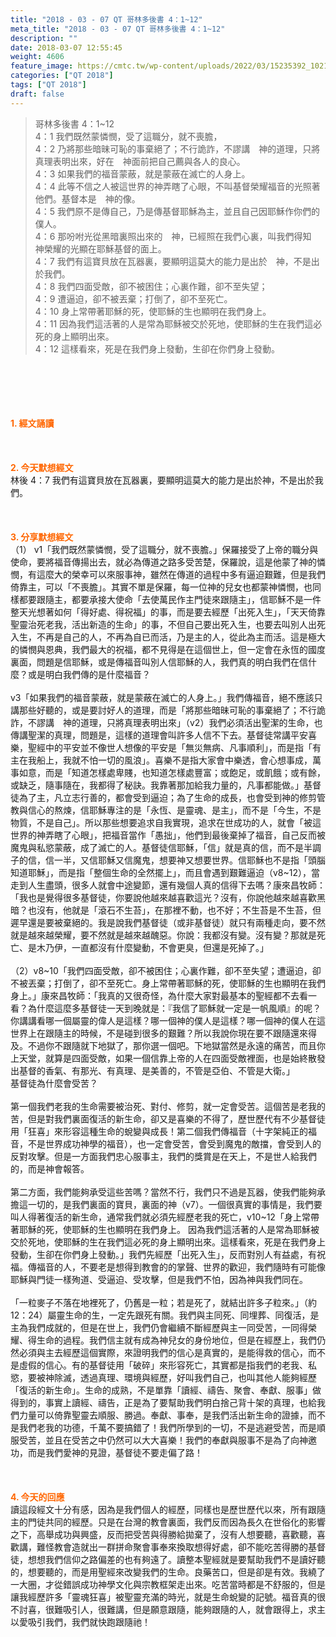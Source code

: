 ```yaml
---
title: "2018 - 03 - 07 QT 哥林多後書 4：1~12"
meta_title: "2018 - 03 - 07 QT 哥林多後書 4：1~12"
description: ""
date: 2018-03-07 12:55:45
weight: 4606
feature_image: https://cmtc.tw/wp-content/uploads/2022/03/15235392_10211799862337740_180693556567566654_o-1.webp
categories: ["QT 2018"]
tags: ["QT 2018"]
draft: false
---
```


<blockquote>哥林多後書 4：1~12<br />
4：1 我們既然蒙憐憫，受了這職分，就不喪膽，<br />
4：2 乃將那些暗昧可恥的事棄絕了；不行詭詐，不謬講　神的道理，只將真理表明出來，好在　神面前把自己薦與各人的良心。<br />
4：3 如果我們的福音蒙蔽，就是蒙蔽在滅亡的人身上。<br />
4：4 此等不信之人被這世界的神弄瞎了心眼，不叫基督榮耀福音的光照著他們。基督本是　神的像。<br />
4：5 我們原不是傳自己，乃是傳基督耶穌為主，並且自己因耶穌作你們的僕人。<br />
4：6 那吩咐光從黑暗裏照出來的　神，已經照在我們心裏，叫我們得知　神榮耀的光顯在耶穌基督的面上。<br />
4：7 我們有這寶貝放在瓦器裏，要顯明這莫大的能力是出於　神，不是出於我們。<br />
4：8 我們四面受敵，卻不被困住；心裏作難，卻不至失望；<br />
4：9 遭逼迫，卻不被丟棄；打倒了，卻不至死亡。<br />
4：10 身上常帶著耶穌的死，使耶穌的生也顯明在我們身上。<br />
4：11 因為我們這活著的人是常為耶穌被交於死地，使耶穌的生在我們這必死的身上顯明出來。<br />
4：12 這樣看來，死是在我們身上發動，生卻在你們身上發動。</blockquote><br />
&nbsp;<br />
<br />
&nbsp;<br />
<br />
<span style="color: #ff6600;"><strong>1. </strong><strong>經文誦讀</strong></span><br />
<br />
<span style="color: #ff6600;"><strong> </strong></span><br />
<br />
<span style="color: #ff6600;"><strong>2. 今天默想</strong><strong>經文<br />
</strong></span>林後 4：7 我們有這寶貝放在瓦器裏，要顯明這莫大的能力是出於神，不是出於我們。<br />
<br />
&nbsp;<br />
<br />
<span style="color: #ff6600;"><strong>3. 分享默想經文<br />
</strong></span>（1） v1「我們既然蒙憐憫，受了這職分，就不喪膽。」保羅接受了上帝的職分與使命，要將福音傳揚出去，就必為傳道之路多受苦楚，保羅說，這是他蒙了神的憐憫，有這麼大的榮幸可以來服事神，雖然在傳道的過程中多有逼迫艱難，但是我們倚靠主，可以「不喪膽」。其實不單是保羅，每一位神的兒女也都蒙神憐憫，也同樣都要跟隨主，都要承接大使命「去使萬民作主門徒來跟隨主」，信耶穌不是一件整天光想著如何「得好處、得祝福」的事，而是要去經歷「出死入生」，「天天倚靠聖靈治死老我，活出新造的生命」的事，不但自己要出死入生，也要去叫別人出死入生，不再是自己的人，不再為自已而活，乃是主的人，從此為主而活。這是極大的憐憫與恩典，我們最大的祝福，都不見得是在這個世上，但一定會在永恆的國度裏面，問題是信耶穌，或是傳福音叫別人信耶穌的人，我們真的明白我們在信什麼？或是明白我們傳的是什麼福音？<br />
<br />
v3「如果我們的福音蒙蔽，就是蒙蔽在滅亡的人身上。」我們傳福音，絕不應該只講那些好聽的，或是要討好人的道理，而是「將那些暗昧可恥的事棄絕了；不行詭詐，不謬講　神的道理，只將真理表明出來」（v2）我們必須活出聖潔的生命，也傳講聖潔的真理，問題是，這樣的道理會叫許多人信不下去。基督徒常講平安喜樂，聖經中的平安並不像世人想像的平安是「無災無病、凡事順利」，而是指「有主在我船上，我就不怕一切的風浪」。喜樂不是指大家會中樂透，會心想事成，萬事如意，而是「知道怎樣處卑賤，也知道怎樣處豐富；或飽足，或飢餓；或有餘，或缺乏，隨事隨在，我都得了秘訣。我靠著那加給我力量的，凡事都能做。」基督徒為了主，凡立志行善的，都會受到逼迫；為了生命的成長，也會受到神的修剪管教與信心的熬煉，信耶穌專注的是「永恆、是靈魂、是主」，而不是「今生，不是物質，不是自己」。所以那些想要追求自我實現，追求在世成功的人，就會「被這世界的神弄瞎了心眼」，把福音當作「愚拙」，他們到最後棄掉了福音，自己反而被魔鬼與私慾蒙蔽，成了滅亡的人。基督徒信耶穌，「信」就是真的信，而不是半調子的信，信一半，又信耶穌又信魔鬼，想要神又想要世界。信耶穌也不是指「頭腦知道耶穌」，而是指「整個生命的全然擺上」，而且會遇到艱難逼迫（v8~12），當走到人生盡頭，很多人就會中途變節，還有幾個人真的信得下去嗎？康來昌牧師：「我也是覺得很多基督徒，你要說他越來越喜歡這光？沒有，你說他越來越喜歡黑暗？也沒有，他就是「滾石不生苔」，在那裡不動，也不好；不生苔是不生苔，但遲早還是要被棄絕的。我是說我們基督徒（或非基督徒）就只有兩種走向，要不然就是越來越榮耀，要不然就是越來越醜惡。你說：我都沒有變。沒有變？那就是死亡、是木乃伊，一直都沒有什麼變動，不會更臭，但還是死掉了。」<br />
<br />
（2）v8~10「我們四面受敵，卻不被困住；心裏作難，卻不至失望；遭逼迫，卻不被丟棄；打倒了，卻不至死亡。身上常帶著耶穌的死，使耶穌的生也顯明在我們身上。」康來昌牧師：「我真的又很奇怪，為什麼大家對最基本的聖經都不去看一看？為什麼這麼多基督徒一天到晚就是：『我信了耶穌就一定是一帆風順』的呢？你講講看哪一個屬靈的偉人是這樣？哪一個神的僕人是這樣？哪一個神的僕人在這世界上在跟隨主的時候，不是碰到很多的艱難？所以我說你現在要不跟隨還來得及。不過你不跟隨就下地獄了，那你選一個吧。下地獄當然是永遠的痛苦，而且你上天堂，就算是四面受敵，如果一個信靠上帝的人在四面受敵裡面，也是始終散發出基督的香氣、有那光、有真理、是美善的，不管是亞伯、不管是大衛。」<br />
基督徒為什麼會受苦？<br />
<br />
第一個我們老我的生命需要被治死、對付、修剪，就一定會受苦。這個苦是老我的苦，但是對我們裏面復活的新生命，卻又是喜樂的不得了，歷世歷代有不少基督徒用「狂喜」來形容這種生命的蛻變與成長！第二個我們傳福音（十字架純正的福音，不是世界成功神學的福音），也一定會受苦，會受到魔鬼的敵擋，會受到人的反對攻擊。但是一方面我們忠心服事主，我們的獎賞是在天上，不是世人給我們的，而是神會報答。<br />
<br />
第二方面，我們能夠承受這些苦嗎？當然不行，我們只不過是瓦器，使我們能夠承擔這一切的，是我們裏面的寶貝，裏面的神（v7）。一個很真實的事情是，我們要叫人得著復活的新生命，通常我們就必須先經歷老我的死亡，v10~12「身上常帶著耶穌的死，使耶穌的生也顯明在我們身上。 因為我們這活著的人是常為耶穌被交於死地，使耶穌的生在我們這必死的身上顯明出來。這樣看來，死是在我們身上發動，生卻在你們身上發動。」我們先經歷「出死入生」，反而對別人有益處，有祝福。傳福音的人，不要老是想得到教會的的掌聲、世界的歡迎，我們隨時有可能像耶穌與門徒一樣殉道、受逼迫、受攻擊，但是我們不怕，因為神與我們同在。<br />
<br />
「一粒麥子不落在地裡死了，仍舊是一粒；若是死了，就結出許多子粒來。」（約12：24）屬靈生命的生，一定先跟死有關。我們與主同死、同埋葬、同復活，是主為我們成就的，但是在世上，我們仍會繼續不斷經歷與主一同受苦，一同得榮耀、得生命的過程。我們信主就有成為神兒女的身份地位，但是在經歷上，我們仍然必須與主去經歷這個實際，來證明我們的信心是真實的，是能得救的信心，而不是虛假的信心。有的基督徒用「破碎」來形容死亡，其實都是指我們的老我、私慾，要被神除滅，透過真理、環境與經歷，好叫我們自己，也叫其他人能夠經歷「復活的新生命」。生命的成熟，不是單靠「讀經、禱告、聚會、奉獻、服事」做得到的，事實上讀經、禱告，正是為了要幫助我們明白捨己背十架的真理，也給我們力量可以倚靠聖靈去順服、勝過。奉獻、事奉，是我們活出新生命的證據，而不是我們老我的功德，千萬不要搞錯了！我們所學到的一切，不是逃避受苦，而是順服受苦，並且在受苦之中仍然可以大大喜樂！我們的奉獻與服事不是為了向神邀功，而是我們愛神的見證，基督徒不要走偏了路！<br />
<br />
&nbsp;<br />
<br />
<span style="color: #ff6600;"><strong>4. 今天的回應<br />
</strong></span>讀這段經文十分有感，因為是我們個人的經歷，同樣也是歷世歷代以來，所有跟隨主的門徒共同的經歷。只是在台灣的教會裏面，我們反而因為長久在世俗化的影響之下，高舉成功與興盛，反而把受苦與得勝給拋棄了，沒有人想要聽，喜歡聽，喜歡講，難怪教會造就出一群拼命聚會事奉來換取想得好處，卻不能吃苦得勝的基督徒，想想我們信仰之路偏差的也有夠遠了。讀整本聖經就是要幫助我們不是讀好聽的，想要聽的，而是用聖經來改變我們的生命。良藥苦口，但是卻是有效。我繞了一大圈，才從錯誤成功神學文化與宗教框架走出來。吃苦當時都是不舒服的，但是讓我經歷許多「靈魂狂喜」被聖靈充滿的時光，就是生命蛻變的記號。福音真的很不討喜，很難吸引人，很難講，但是願意跟隨，能夠跟隨的人，就會跟得上，求主以愛吸引我們，我們就快跑跟隨祂！<br />
<br />
&nbsp;
        